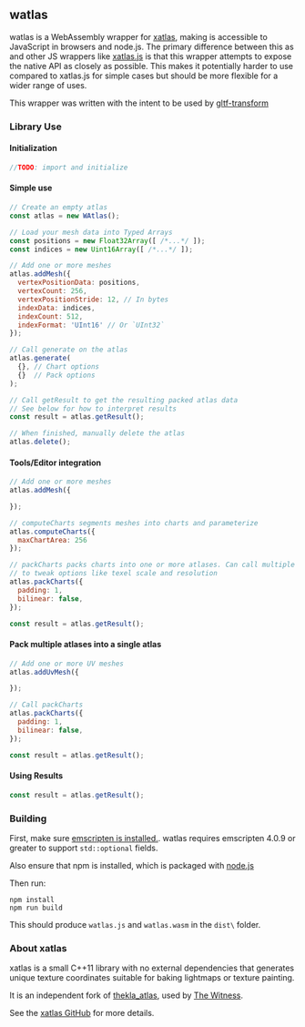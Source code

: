 ## watlas

watlas is a WebAssembly wrapper for [xatlas](https://github.com/jpcy/xatlas), making is accessible to JavaScript in browsers and node.js. The primary difference between this as and other JS wrappers like [xatlas.js](https://github.com/repalash/xatlas.js) is that this wrapper attempts to expose the native API as closely as possible. This makes it potentially harder to use compared to xatlas.js for simple cases but should be more flexible for a wider range of uses.

This wrapper was written with the intent to be used by [gltf-transform](https://gltf-transform.dev/)

### Library Use

#### Initialization

```js
//TODO: import and initialize
```

#### Simple use

```js
// Create an empty atlas
const atlas = new WAtlas();

// Load your mesh data into Typed Arrays
const positions = new Float32Array([ /*...*/ ]);
const indices = new Uint16Array([ /*...*/ ]);

// Add one or more meshes
atlas.addMesh({
  vertexPositionData: positions,
  vertexCount: 256,
  vertexPositionStride: 12, // In bytes
  indexData: indices,
  indexCount: 512,
  indexFormat: 'UInt16' // Or `UInt32`
});

// Call generate on the atlas
atlas.generate(
  {}, // Chart options
  {}  // Pack options
);

// Call getResult to get the resulting packed atlas data
// See below for how to interpret results
const result = atlas.getResult();

// When finished, manually delete the atlas
atlas.delete();
```

#### Tools/Editor integration

```js
// Add one or more meshes
atlas.addMesh({

});

// computeCharts segments meshes into charts and parameterize
atlas.computeCharts({
  maxChartArea: 256
});

// packCharts packs charts into one or more atlases. Can call multiple times
// to tweak options like texel scale and resolution
atlas.packCharts({
  padding: 1,
  bilinear: false,
});

const result = atlas.getResult();
```

#### Pack multiple atlases into a single atlas

```js
// Add one or more UV meshes
atlas.addUvMesh({

});

// Call packCharts
atlas.packCharts({
  padding: 1,
  bilinear: false,
});

const result = atlas.getResult();
```

#### Using Results

```js
const result = atlas.getResult();


```

### Building

First, make sure [emscripten is installed.](https://emscripten.org/docs/getting_started/downloads.html). watlas requires emscripten 4.0.9 or greater to support `std::optional` fields.

Also ensure that npm is installed, which is packaged with [node.js](https://nodejs.org/en)

Then run:

```
npm install
npm run build
```

This should produce `watlas.js` and `watlas.wasm` in the `dist\` folder.

### About xatlas

xatlas is a small C++11 library with no external dependencies that generates unique texture coordinates suitable for baking lightmaps or texture painting.

It is an independent fork of [thekla_atlas](https://github.com/Thekla/thekla_atlas), used by [The Witness](https://en.wikipedia.org/wiki/The_Witness_(2016_video_game)).

See the [xatlas GitHub](https://github.com/jpcy/xatlas) for more details.
